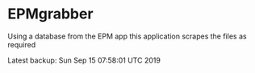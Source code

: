 # EPMgrabber
Using a database from the EPM app this application scrapes the files as required


Latest backup: Sun Sep 15 07:58:01 UTC 2019
